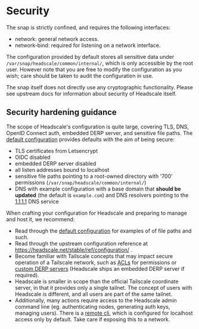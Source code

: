 # Security

The snap is strictly confined, and requires the following interfaces:

* network: general network access.
* network-bind: required for listening on a network interface.

The configuration provided by default stores all sensitive data under `/var/snap/headscale/common/internal/`,
which is only accessible by the root user.
However note that you are free to modify the configuration as you wish;
care should be taken to audit the configuration in use.

The snap itself does not directly use any cryptographic functionality.
Please see upstream docs for information about security of Headscale itself.

## Security hardening guidance

The scope of Headscale's configuration is quite large,
covering TLS, DNS, OpenID Connect auth, embedded DERP server, and sensitive file paths.
The [default configuration](../snap/local/default-config.yaml) provides defaults with the aim of being secure:
- TLS certificates from Letsencrypt
- OIDC disabled
- embedded DERP server disabled
- all listen addresses bound to localhost
- sensitive file paths pointing to a root-owned directory with '700' permissions (`/var/snap/headscale/common/internal/`)
- DNS with example configuration with a base domain that **should be updated** (the default is `example.com`) and DNS resolvers pointing to the [1.1.1.1](https://en.wikipedia.org/wiki/1.1.1.1) DNS service

When crafting your configuration for Headscale and preparing to manage and host it,
we recommend:

- Read through the [default configuration](../snap/local/default-config.yaml) for examples of of file paths and such.
- Read through the upstream configuration reference at https://headscale.net/stable/ref/configuration/ .
- Become familiar with Tailscale concepts that may impact secure operation of a Tailscale network, such as [ACLs](https://tailscale.com/kb/1018/acls) for permissions or [custom DERP servers](https://tailscale.com/kb/1118/custom-derp-servers) (Headscale ships an embedded DERP server if required).
- Headscale is smaller in scope than the official Tailscale coordinate server, in that it provides only a single tailnet. The concept of users with Headscale is different, and all users are part of the same tailnet.
- Additionally, many actions require access to the Headscale admin command line (eg. authenticating nodes, generating auth keys, managing users). There is a [remote cli](https://headscale.net/stable/ref/remote-cli/), which is configured for localhost access only by default. Take care if exposing this to a network.

